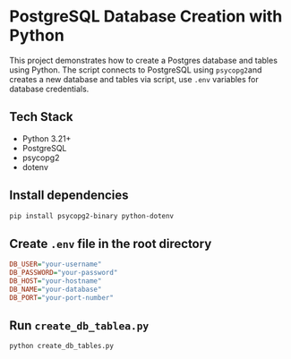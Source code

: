 # PostgreSQL Database Creation with Python

This project demonstrates how to create a Postgres database and tables using Python. The script connects to PostgreSQL using `psycopg2`and creates a new database and tables via script, use `.env` variables for database credentials.

## Tech Stack
- Python 3.21+
- PostgreSQL
- psycopg2
- dotenv

## Install dependencies
```bash
pip install psycopg2-binary python-dotenv
```

## Create `.env` file in the root directory
```ini
DB_USER="your-username"
DB_PASSWORD="your-password"
DB_HOST="your-hostname"
DB_NAME="your-database"
DB_PORT="your-port-number"
```

## Run `create_db_tablea.py`
```bash
python create_db_tables.py
```
